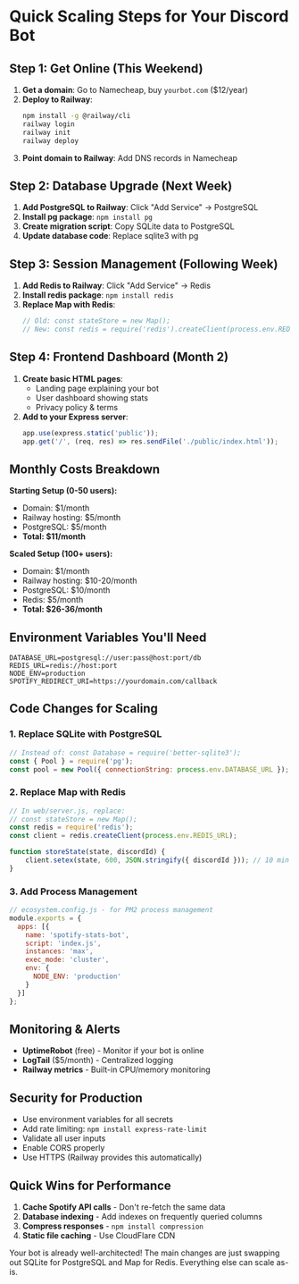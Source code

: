 # Quick Scaling Steps for Your Discord Bot

## Step 1: Get Online (This Weekend)
1. **Get a domain**: Go to Namecheap, buy `yourbot.com` ($12/year)
2. **Deploy to Railway**: 
   ```bash
   npm install -g @railway/cli
   railway login
   railway init
   railway deploy
   ```
3. **Point domain to Railway**: Add DNS records in Namecheap

## Step 2: Database Upgrade (Next Week)
1. **Add PostgreSQL to Railway**: Click "Add Service" → PostgreSQL
2. **Install pg package**: `npm install pg`
3. **Create migration script**: Copy SQLite data to PostgreSQL
4. **Update database code**: Replace sqlite3 with pg

## Step 3: Session Management (Following Week)
1. **Add Redis to Railway**: Click "Add Service" → Redis
2. **Install redis package**: `npm install redis`
3. **Replace Map with Redis**:
   ```javascript
   // Old: const stateStore = new Map();
   // New: const redis = require('redis').createClient(process.env.REDIS_URL);
   ```

## Step 4: Frontend Dashboard (Month 2)
1. **Create basic HTML pages**:
   - Landing page explaining your bot
   - User dashboard showing stats
   - Privacy policy & terms
2. **Add to your Express server**:
   ```javascript
   app.use(express.static('public'));
   app.get('/', (req, res) => res.sendFile('./public/index.html'));
   ```

## Monthly Costs Breakdown

**Starting Setup (0-50 users):**
- Domain: $1/month
- Railway hosting: $5/month
- PostgreSQL: $5/month
- **Total: $11/month**

**Scaled Setup (100+ users):**
- Domain: $1/month
- Railway hosting: $10-20/month
- PostgreSQL: $10/month
- Redis: $5/month
- **Total: $26-36/month**

## Environment Variables You'll Need
```
DATABASE_URL=postgresql://user:pass@host:port/db
REDIS_URL=redis://host:port
NODE_ENV=production
SPOTIFY_REDIRECT_URI=https://yourdomain.com/callback
```

## Code Changes for Scaling

### 1. Replace SQLite with PostgreSQL
```javascript
// Instead of: const Database = require('better-sqlite3');
const { Pool } = require('pg');
const pool = new Pool({ connectionString: process.env.DATABASE_URL });
```

### 2. Replace Map with Redis
```javascript
// In web/server.js, replace:
// const stateStore = new Map();
const redis = require('redis');
const client = redis.createClient(process.env.REDIS_URL);

function storeState(state, discordId) {
    client.setex(state, 600, JSON.stringify({ discordId })); // 10 min expiry
}
```

### 3. Add Process Management
```javascript
// ecosystem.config.js - for PM2 process management
module.exports = {
  apps: [{
    name: 'spotify-stats-bot',
    script: 'index.js',
    instances: 'max',
    exec_mode: 'cluster',
    env: {
      NODE_ENV: 'production'
    }
  }]
};
```

## Monitoring & Alerts
- **UptimeRobot** (free) - Monitor if your bot is online
- **LogTail** ($5/month) - Centralized logging
- **Railway metrics** - Built-in CPU/memory monitoring

## Security for Production
- Use environment variables for all secrets
- Add rate limiting: `npm install express-rate-limit`
- Validate all user inputs
- Enable CORS properly
- Use HTTPS (Railway provides this automatically)

## Quick Wins for Performance
1. **Cache Spotify API calls** - Don't re-fetch the same data
2. **Database indexing** - Add indexes on frequently queried columns
3. **Compress responses** - `npm install compression`
4. **Static file caching** - Use CloudFlare CDN

Your bot is already well-architected! The main changes are just swapping out SQLite for PostgreSQL and Map for Redis. Everything else can scale as-is. 